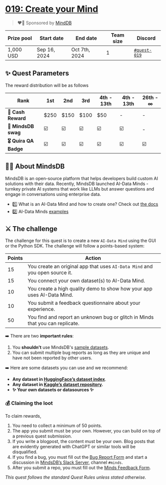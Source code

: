# [019: Create your Mind](https://quira.sh)

> ❤️‍🔥 Sponsored by [MindDB](https://mindsdb.com/)

| Prize pool | Start date   | End date      | Team size | Discord                                   |
| -- | -- | -- | -- | -- |  
| 1,000 USD | Sep 16, 2024 | Oct 7th, 2024 | 1 | [`#quest-019`](https://discord.gg/quira) |

## ✨ Quest Parameters

The reward distribution will be as follows
 
| **Rank**               | 1st  | 2nd  | 3rd | 4th - 13th | 4th - 13th | 26th - ∞ 
|------------------------|------|------| -- | -- |------------|----------|
| **💸 Cash Reward**     | $250 | $150 | $100 | $50 | - | -        |
| **🧢 MindsDB swag**    | ☑️   | ☑️   | ☑️ | ☑️ | ☑️ | -        |
| **🎖️ Quira QA Badge** | ☑️   | ☑️   |☑️ | ☑️ | ☑️ | ☑️        |

## 🐻‍❄️ About MindsDB

MindsDB is an open-source platform that helps developers build custom AI solutions with their data. Recently, MindsDB launched AI-Data Minds - turnkey private AI systems that work like LLMs but answer questions and engage in conversations using enterprise data.

- 1️⃣ What is an AI-Data Mind and how to create one? Check out [the docs](https://docs.mdb.ai/docs/data-mind#create-a-mind)
- 2️⃣ AI-Data Minds [examples](https://www.youtube.com/watch?v=N5I8X0xVDq8) 

## ⚔️ The challenge

The challenge for this quest is to create a new `AI-Data Mind` using the GUI or the Python SDK. The challenge will follow a points-based system:

| Points | Action |
| --- | --- |
| 15 | You create an original app that uses `AI-Data Mind` and you open source it. |
| 15 |  You connect your own dataset(s) to AI-Data Mind. |
| 10 | You create a high quality demo to show how your app uses AI-Data Mind. |
| 10 | You submit a feedback questionnaire about your experience. |
| 50 | You find and report an unknown bug or glitch in Minds that you can replicate. |

➡️ There are two **important rules**:

1. You **shouldn’t** use MindsDB's [sample datasets](https://docs.mdb.ai/docs/sample-databasehttps://docs.mdb.ai/docs/sample-database).
2.  You can submit multiple bug reports as long as they are unique and have not been reported by other users.

➡️ Here are some datasets you can use and we recommend:

- **Any dataset in [HuggingFace’s dataset index](https://huggingface.co/datasets)**.
- **Any dataset in [Kaggle’s dataset repository](https://www.kaggle.com/datasets).**
- **✨ Your own datasets or datasources ✨**


### **💰 Claiming the loot**

To claim rewards,

1. You need to collect a minimum of 50 points.
2. The app you submit must be your own. However, you can build on top of a previous quest submission.
3. If you write a blogpost, the content must be your own. Blog posts that are evidently generated with ChatGPT or similar tools will be disqualified.
4. If you find a bug, you must fill out the [Bug Report Form](https://form.typeform.com/to/thdRp7Oj) and start a discussion in [MindsDB’s Slack Server](https://mindsdb.com/joincommunity), channel `#minds`.
5. After you submit a repo, you must fill out the [Minds Feedback Form](https://form.typeform.com/to/ryYDu2UD).

*This quest follows the standard Quest Rules unless stated otherwise.*
